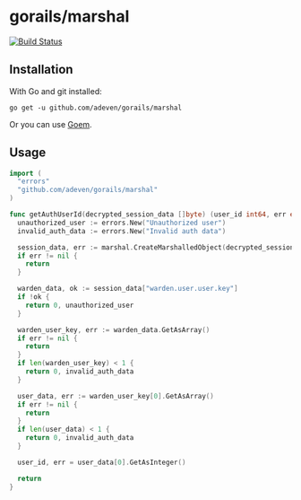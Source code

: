 gorails/marshal
===============

[![Build Status](https://travis-ci.org/adeven/gorails.png)](https://travis-ci.org/adeven/gorails)

## Installation

With Go and git installed:

```
go get -u github.com/adeven/gorails/marshal
```

Or you can use [Goem](http://big-elephants.com/2013-09/goem-the-missing-go-extension-manager/).

## Usage

```go
import (
  "errors"
  "github.com/adeven/gorails/marshal"
)

func getAuthUserId(decrypted_session_data []byte) (user_id int64, err error) {
  unauthorized_user := errors.New("Unauthorized user")
  invalid_auth_data := errors.New("Invalid auth data")

  session_data, err := marshal.CreateMarshalledObject(decrypted_session_data).GetAsMap()
  if err != nil {
    return
  }

  warden_data, ok := session_data["warden.user.user.key"]
  if !ok {
    return 0, unauthorized_user
  }

  warden_user_key, err := warden_data.GetAsArray()
  if err != nil {
    return
  }
  if len(warden_user_key) < 1 {
    return 0, invalid_auth_data
  }

  user_data, err := warden_user_key[0].GetAsArray()
  if err != nil {
    return
  }
  if len(user_data) < 1 {
    return 0, invalid_auth_data
  }

  user_id, err = user_data[0].GetAsInteger()

  return
}
```
